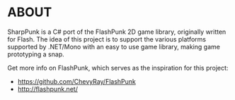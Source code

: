 ABOUT
=====

SharpPunk is a C# port of the FlashPunk 2D game library, originally written for Flash. The idea of this project is to support the various platforms supported by .NET/Mono with an easy to use game library, making game prototyping a snap.

Get more info on FlashPunk, which serves as the inspiration for this project:
- https://github.com/ChevyRay/FlashPunk
- http://flashpunk.net/
